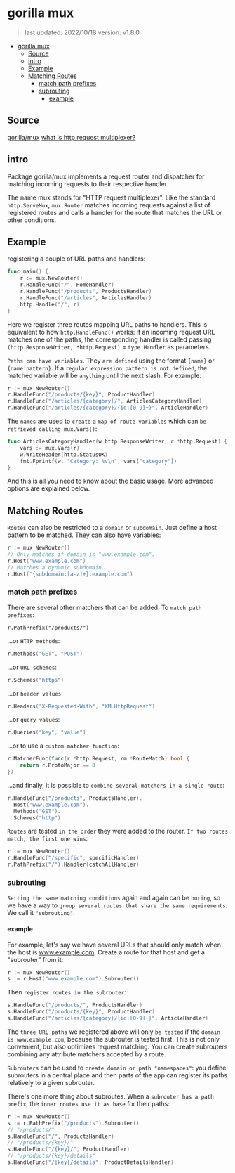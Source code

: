 # gorilla mux

> last updated: 2022/10/18
> version: v1.8.0

- [gorilla mux](#gorilla-mux)
  - [Source](#source)
  - [intro](#intro)
  - [Example](#example)
  - [Matching Routes](#matching-routes)
    - [match path prefixes](#match-path-prefixes)
    - [subrouting](#subrouting)
      - [example](#example-1)

## Source

[gorilla/mux](https://pkg.go.dev/github.com/gorilla/mux#readme-middleware)
[what is http request multiplexer?](https://stackoverflow.com/questions/40478027/what-is-an-http-request-multiplexer)

## intro

Package gorilla/mux implements a request router and dispatcher for matching incoming requests to their respective handler.

The name mux stands for "HTTP request multiplexer". Like the standard `http.ServeMux`, `mux.Router` matches incoming requests against a list of registered routes and calls a handler for the route that matches the URL or other conditions.

## Example

registering a couple of URL paths and handlers:

```go
func main() {
    r := mux.NewRouter()
    r.HandleFunc("/", HomeHandler)
    r.HandleFunc("/products", ProductsHandler)
    r.HandleFunc("/articles", ArticlesHandler)
    http.Handle("/", r)
}
```

Here we register three routes mapping URL paths to handlers. This is equivalent to how `http.HandleFunc()` works: if an incoming request URL matches one of the paths, the corresponding handler is called passing `(http.ResponseWriter, *http.Request)` = `type Handler` as parameters.

`Paths can have variables`. They `are defined` using the format `{name}` or `{name:pattern}`. If a `regular expression pattern is not defined`, the matched variable will be `anything` until the next slash. For example:

```go
r := mux.NewRouter()
r.HandleFunc("/products/{key}", ProductHandler)
r.HandleFunc("/articles/{category}/", ArticlesCategoryHandler)
r.HandleFunc("/articles/{category}/{id:[0-9]+}", ArticleHandler)
```

The `names` are used to `create` a `map of route variables` which can `be retrieved calling mux.Vars()`:

```go
func ArticlesCategoryHandler(w http.ResponseWriter, r *http.Request) {
    vars := mux.Vars(r)
    w.WriteHeader(http.StatusOK)
    fmt.Fprintf(w, "Category: %v\n", vars["category"])
}
```

And this is all you need to know about the basic usage. More advanced options are explained below.

## Matching Routes

`Routes` can also be restricted to a `domain` or `subdomain`. Just define a host pattern to be matched. They can also have variables:

```go
r := mux.NewRouter()
// Only matches if domain is "www.example.com".
r.Host("www.example.com")
// Matches a dynamic subdomain.
r.Host("{subdomain:[a-z]+}.example.com")
```

### match path prefixes

There are several other matchers that can be added. To `match path prefixes`:

```text
r.PathPrefix("/products/")
```

...or `HTTP methods`:

```go
r.Methods("GET", "POST")
```

...or `URL schemes`:

```go
r.Schemes("https")
```

...or `header values`:

```go
r.Headers("X-Requested-With", "XMLHttpRequest")
```

...or `query values`:

```go
r.Queries("key", "value")
```

...or to use a `custom matcher function`:

```go
r.MatcherFunc(func(r *http.Request, rm *RouteMatch) bool {
    return r.ProtoMajor == 0
})
```

...and finally, it is possible to `combine several matchers in a single route`:

```go
r.HandleFunc("/products", ProductsHandler).
  Host("www.example.com").
  Methods("GET").
  Schemes("http")
```

`Routes` are tested `in the order` they were added to the router. `If two routes match, the first one wins`:

```go
r := mux.NewRouter()
r.HandleFunc("/specific", specificHandler)
r.PathPrefix("/").Handler(catchAllHandler)
```

### subrouting

`Setting the same matching conditions` again and again can be `boring`, so we have a way to `group several routes that share the same requirements`. We call it `"subrouting"`.

#### example

For example, let's say we have several URLs that should only match when the host is www.example.com. Create a route for that host and get a "subrouter" from it:

```go
r := mux.NewRouter()
s := r.Host("www.example.com").Subrouter()
```

Then `register routes in the subrouter`:

```go
s.HandleFunc("/products/", ProductsHandler)
s.HandleFunc("/products/{key}", ProductHandler)
s.HandleFunc("/articles/{category}/{id:[0-9]+}", ArticleHandler)
```

The `three URL paths` we registered above will only `be tested` if the `domain is www.example.com`, because the subrouter is tested first. This is not only convenient, but also optimizes request matching. You can create subrouters combining any attribute matchers accepted by a route.

`Subrouters` can be used to `create domain or path "namespaces"`: you define subrouters in a central place and then parts of the app can register its paths relatively to a given subrouter.

There's one more thing about subroutes. When a `subrouter has a path prefix`, the `inner routes use it as base` for their paths:

```go
r := mux.NewRouter()
s := r.PathPrefix("/products").Subrouter()
// "/products/"
s.HandleFunc("/", ProductsHandler)
// "/products/{key}/"
s.HandleFunc("/{key}/", ProductHandler)
// "/products/{key}/details"
s.HandleFunc("/{key}/details", ProductDetailsHandler)
```

